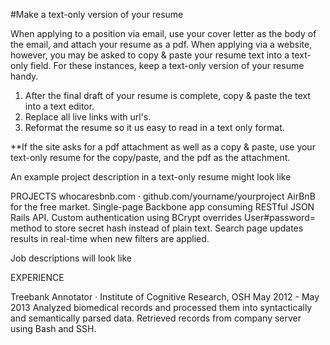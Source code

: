 
#Make a text-only version of your resume

When applying to a position via email, use your cover letter as the body of the email, and attach your resume as a pdf.  When applying via a website, however, you may be asked to copy & paste your resume text into a text-only field. For these instances, keep a text-only version of your resume handy.  

1. After the final draft of your resume is complete, copy & paste the text into a text editor. 
2. Replace all live links with url's.  
3. Reformat the resume so it us easy to read in a text only format.  

**If the site asks for a pdf attachment as well as a copy & paste, use your text-only resume for the copy/paste, and the pdf as the attachment.  

An example project description in a text-only resume might look like 


PROJECTS
whocaresbnb.com · github.com/yourname/yourproject
AirBnB for the free market. Single-page Backbone app consuming RESTful JSON Rails API.
Custom authentication using BCrypt overrides User#password= method to store secret hash instead of plain text.
Search page updates results in real-time when new filters are applied.



Job descriptions will look like


EXPERIENCE

Treebank Annotator · Institute of Cognitive Research, OSH
May 2012 - May 2013
Analyzed biomedical records and processed them into syntactically and semantically parsed data. 
Retrieved records from company server using Bash and SSH.


